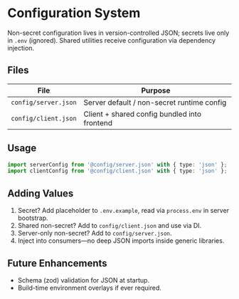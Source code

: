 # Configuration System

Non-secret configuration lives in version-controlled JSON; secrets live only in `.env` (ignored). Shared utilities receive configuration via dependency injection.

## Files
| File | Purpose |
|------|---------|
| `config/server.json` | Server default / non-secret runtime config |
| `config/client.json` | Client + shared config bundled into frontend |

## Usage
```ts
import serverConfig from '@config/server.json' with { type: 'json' };
import clientConfig from '@config/client.json' with { type: 'json' };
```

## Adding Values
1. Secret? Add placeholder to `.env.example`, read via `process.env` in server bootstrap.
2. Shared non-secret? Add to `config/client.json` and use via DI.
3. Server-only non-secret? Add to `config/server.json`.
4. Inject into consumers—no deep JSON imports inside generic libraries.

## Future Enhancements
* Schema (zod) validation for JSON at startup.
* Build-time environment overlays if ever required.